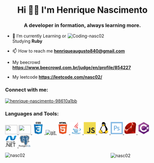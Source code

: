 <h1 align="center">Hi 👋🏽 I'm Henrique Nascimento</h1>
<h3 align="center">A developer in formation, always learning more.</h3>
<img src="https://user-images.githubusercontent.com/90779065/231906615-4592c7bb-a896-427f-84aa-2bb98daeb043.gif" align="right" alt="Coding-nasc02" width="300" >

- 🌱 I’m currently Learning or Studying **Ruby**

- 📫 How to reach me **henriqueaugusto840@gmail.com**

- My beecrowd **https://www.beecrowd.com.br/judge/en/profile/854227**
  
- My leetcode **https://leetcode.com/nasc02/**

  

<h3 align="left">Connect with me:</h3>
<p align="left">
<a href="https://www.linkedin.com/in/nasc02/" target="blank"><img align="center" src="https://raw.githubusercontent.com/rahuldkjain/github-profile-readme-generator/master/src/images/icons/Social/linked-in-alt.svg " alt="henrique-nascimento-98610a1bb" height="30" width="40" /></a>
</p>

<h3 align="left">Languages and Tools:</h3>
<p align="left"> <a href="https://www.w3schools.com/css/" target="_blank" rel="noreferrer"> <img src="https://www.freeiconspng.com/thumbs/powershell-icon/powershell-icon-4.png" target="_blank" height="30" width="40"> <img src="https://cdn4.iconfinder.com/data/icons/document-file-types-green-set-03/338/File_type_Extension_148-512.png" target="_blank" height="30" width="40"> <img src="https://raw.githubusercontent.com/devicons/devicon/master/icons/css3/css3-original-wordmark.svg" alt="css3" width="40" height="40"/> </a> <a href="https://git-scm.com/" target="_blank" rel="noreferrer"> <img src="https://www.vectorlogo.zone/logos/git-scm/git-scm-icon.svg" alt="git" width="40" height="40"/> </a> <a href="https://www.w3.org/html/" target="_blank" rel="noreferrer"> <img src="https://raw.githubusercontent.com/devicons/devicon/master/icons/html5/html5-original-wordmark.svg" alt="html5" width="40" height="40"/> </a> <a href="https://www.java.com" target="_blank" rel="noreferrer"> <img src="https://raw.githubusercontent.com/devicons/devicon/master/icons/java/java-original.svg" alt="java" width="40" height="40"/> </a> <a href="https://developer.mozilla.org/en-US/docs/Web/JavaScript" target="_blank" rel="noreferrer"> <img src="https://raw.githubusercontent.com/devicons/devicon/master/icons/javascript/javascript-original.svg" alt="javascript" width="40" height="40"/> </a> <a href="https://www.linux.org/" target="_blank" rel="noreferrer"> <img src="https://raw.githubusercontent.com/devicons/devicon/master/icons/linux/linux-original.svg" alt="linux" width="40" height="40"/> </a> <a href="https://www.photoshop.com/en" target="_blank" rel="noreferrer"> <img src="https://raw.githubusercontent.com/devicons/devicon/master/icons/photoshop/photoshop-line.svg" alt="photoshop" width="40" height="40"/> </a> <a href="https://www.ruby-lang.org/en/" target="_blank" rel="noreferrer"> <img src="https://raw.githubusercontent.com/devicons/devicon/master/icons/ruby/ruby-original.svg" alt="ruby" width="40" height="40"/> </a> <a href="https://www.w3schools.com/cs/" target="_blank" rel="noreferrer"> <img src="https://raw.githubusercontent.com/devicons/devicon/master/icons/csharp/csharp-original.svg" alt="csharp" width="40" height="40"/> </a> <a href="https://dotnet.microsoft.com/" target="_blank" rel="noreferrer"> <img src="https://raw.githubusercontent.com/devicons/devicon/master/icons/dot-net/dot-net-original-wordmark.svg" alt="dotnet" width="40" height="40"/> </a> <a href="https://www.postgresql.org" target="_blank" rel="noreferrer"> <img src="https://raw.githubusercontent.com/devicons/devicon/master/icons/postgresql/postgresql-original-wordmark.svg" alt="postgresql" width="40" height="40"/> </a> </p>

<p><img width="340" align="left" src="https://github-readme-stats-sigma-five.vercel.app/api/top-langs?username=nasc02&show_icons=true&theme=tokyonight&locale=en&layout=compact" alt="nasc02" /></p>

<p>&nbsp;<img align="center" height="187" src="https://github-readme-stats-sigma-five.vercel.app/api?username=nasc02&show_icons=true&theme=tokyonight&locale=en" alt="nasc02" /> </p>

